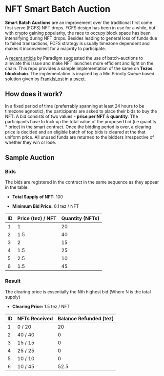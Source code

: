 # NFT Smart Batch Auction

**Smart Batch Auctions** are an improvement over the traditional first come first serve (FCFS) NFT drops. FCFS design has been in use for a while, but with crypto gaining popularity, the race to occupy block space has been intensifying during NFT drops. Besides leading to general loss of funds due to failed transactions, FCFS strategy is usually timezone dependent and makes it inconvenient for a majority to participate.

A [recent article](https://www.paradigm.xyz/2021/10/a-guide-to-designing-effective-nft-launches/) by Paradigm suggested the use of batch-auctions to alleviate this issue and make NFT launches more efficient and light on the chain. This repo provides a sample implementation of the same on **Tezos blockchain**. The implementation is inspired by a Min Priority Queue based solution given by [FrankIsLost](https://github.com/FrankieIsLost) in a [tweet](https://twitter.com/FrankieIsLost/status/1450490193136422918).

## How does it work?

In a fixed period of time (preferrably spanning at least 24 hours to be timezone agnostic), the participants are asked to place their bids to buy the NFT. A bid consists of two values - **price per NFT** & **quantity**. The participants have to lock up the total value of the proposed bid (i.e quantity \* price) in the smart contract.
Once the bidding period is over, a clearing price is decided and an eligible batch of top bids is cleared at the that uniform price. All unused funds are returned to the bidders irrespective of whether they win or lose.

## Sample Auction

### Bids

The bids are registered in the contract in the same sequence as they appear in the table.

- **Total Supply of NFT:** 100

- **Minimum Bid Price:** 0.1 tez / NFT

| ID  | Price (tez) / NFT | Quantity (NFTs) |
| --- | ----------------- | --------------- |
| 1   | 1                 | 20              |
| 2   | 1.5               | 40              |
| 3   | 2                 | 15              |
| 4   | 1.5               | 25              |
| 5   | 2.5               | 10              |
| 6   | 1.5               | 45              |

### Result

The clearing price is essentially the Nth highest bid (Where N is the total supply)

- **Clearing Price:** 1.5 tez / NFT

| ID  | NFTs Received | Balance Refunded (tez) |
| --- | ------------- | ---------------------- |
| 1   | 0 / 20        | 20                     |
| 2   | 40 / 40       | 0                      |
| 3   | 15 / 15       | 0                      |
| 4   | 25 / 25       | 0                      |
| 5   | 10 / 10       | 0                      |
| 6   | 10 / 45       | 52.5                   |
